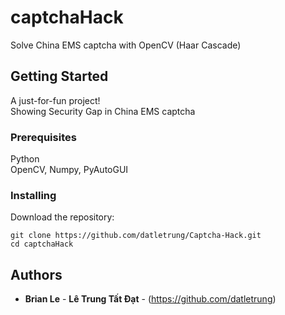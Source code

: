 # captchaHack

Solve China EMS captcha with OpenCV (Haar Cascade)  

## Getting Started

A just-for-fun project!  
Showing Security Gap in China EMS captcha  

### Prerequisites

Python  
OpenCV, Numpy, PyAutoGUI  

### Installing
 
Download the repository:  

```
git clone https://github.com/datletrung/Captcha-Hack.git
cd captchaHack
```


## Authors  

* **Brian Le** - **Lê Trung Tất Đạt** - (https://github.com/datletrung)  
